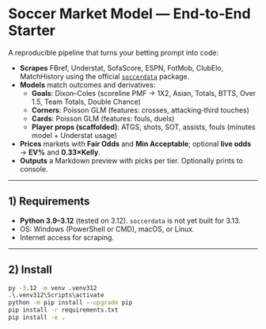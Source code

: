 # Soccer Market Model — End‑to‑End Starter

A reproducible pipeline that turns your betting prompt into code:
- **Scrapes** FBref, Understat, SofaScore, ESPN, FotMob, ClubElo, MatchHistory using the official [`soccerdata`](https://github.com/probberechts/soccerdata) package.
- **Models** match outcomes and derivatives:
  - **Goals**: Dixon–Coles (scoreline PMF → 1X2, Asian, Totals, BTTS, Over 1.5, Team Totals, Double Chance)
  - **Corners**: Poisson GLM (features: crosses, attacking‑third touches)
  - **Cards**: Poisson GLM (features: fouls, duels)
  - **Player props (scaffolded)**: ATGS, shots, SOT, assists, fouls (minutes model + Understat usage)
- **Prices** markets with **Fair Odds** and **Min Acceptable**; optional **live odds** → **EV%** and **0.33×Kelly**.
- **Outputs** a Markdown preview with picks per tier. Optionally prints to console.

---

## 1) Requirements

- **Python 3.9–3.12** (tested on 3.12). `soccerdata` is not yet built for 3.13.
- OS: Windows (PowerShell or CMD), macOS, or Linux.
- Internet access for scraping.

---

## 2) Install

```bat
py -3.12 -m venv .venv312
.\.venv312\Scripts\activate
python -m pip install --upgrade pip
pip install -r requirements.txt
pip install -e .
